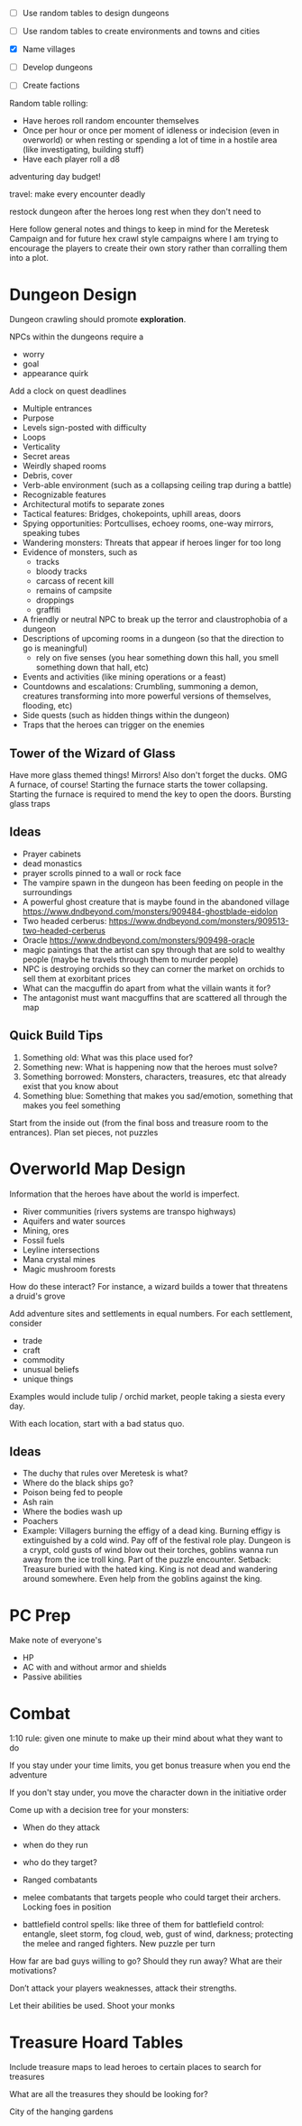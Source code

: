 - [ ] Use random tables to design dungeons
- [ ] Use random tables to create environments and towns and cities
- [x] Name villages
- [ ] Develop dungeons
- [ ] Create factions


Random table rolling: 
- Have heroes roll random encounter themselves
- Once per hour or once per moment of idleness or indecision (even in overworld) or when resting or spending a lot of time in a hostile area (like investigating, building stuff)
-  Have each player roll a d8

adventuring day budget!

travel: make every encounter deadly

restock dungeon after the heroes long rest when they don't need to 


Here follow general notes and things to keep in mind for the Meretesk Campaign and for future hex crawl style campaigns where I am trying to encourage the players to create their own story rather than corralling them into a plot. 

# Dungeon Design
Dungeon crawling should promote **exploration**. 

NPCs within the dungeons require a 
- worry
- goal
- appearance quirk

Add a clock on quest deadlines

- Multiple entrances
- Purpose
- Levels sign-posted with difficulty 
- Loops
- Verticality 
- Secret areas
- Weirdly shaped rooms
- Debris, cover
- Verb-able environment (such as a collapsing ceiling trap during a battle)
- Recognizable features
- Architectural motifs to separate zones
- Tactical features: Bridges, chokepoints, uphill areas, doors
- Spying opportunities: Portcullises, echoey rooms, one-way mirrors, speaking tubes
- Wandering monsters: Threats that appear if heroes linger for too long
- Evidence of monsters, such as 
   - tracks
   - bloody tracks
   - carcass of recent kill
   - remains of campsite 
   - droppings
   - graffiti 
- A friendly or neutral NPC to break up the terror and claustrophobia of a dungeon 
- Descriptions of upcoming rooms in a dungeon (so that the direction to go is meaningful)
   - rely on five senses (you hear something down this hall, you smell something down that hall, etc)
- Events and activities (like mining operations or a feast)
- Countdowns and escalations: Crumbling, summoning a demon, creatures transforming into more powerful versions of themselves, flooding, etc)
- Side quests (such as hidden things within the dungeon)
- Traps that the heroes can trigger on the enemies 




## Tower of the Wizard of Glass

Have more glass themed things! Mirrors! Also don't forget the ducks. OMG A furnace, of course! Starting the furnace starts the tower collapsing. Starting the furnace is required to mend the key to open the doors. Bursting glass traps

## Ideas 
- Prayer cabinets
- dead monastics 
- prayer scrolls pinned to a wall or rock face 
- The vampire spawn in the dungeon has been feeding on people in the surroundings
- A powerful ghost creature that is maybe found in the abandoned village https://www.dndbeyond.com/monsters/909484-ghostblade-eidolon
- Two headed cerberus: https://www.dndbeyond.com/monsters/909513-two-headed-cerberus
- Oracle https://www.dndbeyond.com/monsters/909498-oracle
- magic paintings that the artist can spy through that are sold to wealthy people (maybe he travels through them to murder people)
- NPC is destroying orchids so they can corner the market on orchids to sell them at exorbitant prices
- What can the macguffin do apart from what the villain wants it for? 
- The antagonist must want macguffins that are scattered all through the map

## Quick Build Tips

1. Something old: What was this place used for?
2. Something new: What is happening now that the heroes must solve?
3. Something borrowed: Monsters, characters, treasures, etc that already exist that you know about 
4. Something blue: Something that makes you sad/emotion, something that makes you feel something

Start from the inside out (from the final boss and treasure room to the entrances). Plan set pieces, not puzzles



# Overworld Map Design
Information that the heroes have about the world is imperfect. 

- River communities (rivers systems are transpo highways)
- Aquifers and water sources
- Mining, ores
- Fossil fuels
- Leyline intersections
- Mana crystal mines
- Magic mushroom forests

How do these interact? For instance, a wizard builds a tower that threatens a druid's grove 

Add adventure sites and settlements in equal numbers. For each settlement, consider 
- trade 
- craft 
- commodity 
- unusual beliefs 
- unique things 

Examples would include tulip / orchid market, people taking a siesta every day. 

With each location, start with a bad status quo. 




## Ideas
- The duchy that rules over Meretesk is what?
- Where do the black ships go?
- Poison being fed to people 
- Ash rain
- Where the bodies wash up
- Poachers 
- Example: Villagers burning the effigy of a dead king. Burning effigy is extinguished by a cold wind. Pay off of the festival role play. Dungeon is a crypt, cold gusts of wind blow out their torches, goblins wanna run away from the ice troll king. Part of the puzzle encounter. Setback: Treasure buried with the hated king. King is not dead and wandering around somewhere. Even help from the goblins against the king.

# PC Prep
Make note of everyone's 

- HP
- AC with and without armor and shields 
- Passive abilities



# Combat
1:10 rule: given one minute to make up their mind about what they want to do

If you stay under your time limits, you get bonus treasure when you end the adventure 

If you don't stay under, you move the character down in the initiative order 

Come up with a decision tree for your monsters: 
- When do they attack
- when do they run
- who do they target?

- Ranged combatants
- melee combatants that targets people who could target their archers. Locking foes in position
- battlefield control spells: like three of them for battlefield control: entangle, sleet storm, fog cloud, web, gust of wind, darkness; protecting the melee and ranged fighters. New puzzle per turn

How far are bad guys willing to go? Should they run away? What are their motivations?

Don’t attack your players weaknesses, attack their strengths. 

Let their abilities be used. Shoot your monks




# Treasure Hoard Tables
Include treasure maps to lead heroes to certain places to search for treasures

What are all the treasures they should be looking for?





City of the hanging gardens

